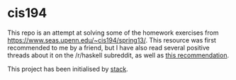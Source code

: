 # cis194

This repo is an attempt at solving some of the homework exercises from https://www.seas.upenn.edu/~cis194/spring13/. This resource was first recommended to me by a friend, but I have also read several positive threads about it on the /r/haskell subreddit, as well as [this recommendation](https://bitemyapp.com/blog/functional-education/).

This project has been initialised by [stack](https://docs.haskellstack.org/en/stable/README/).
